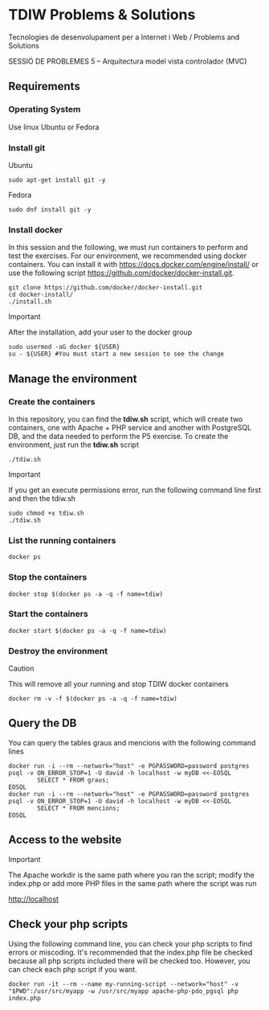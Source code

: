 # TDIW Problems & Solutions
Tecnologies de desenvolupament per a Internet i Web / Problems and Solutions

SESSIÓ DE PROBLEMES 5 – Arquitectura model vista controlador (MVC)

## Requirements
### Operating System
Use linux Ubuntu or Fedora 

### Install git
Ubuntu
```shell
sudo apt-get install git -y
```

Fedora
```shell
sudo dnf install git -y
```

### Install docker
In this session and the following, we must run containers to perform and test the exercises.
For our environment, we recommended using docker containers. You can install it with https://docs.docker.com/engine/install/ or use the following script https://github.com/docker/docker-install.git.
```shell
git clone https://github.com/docker/docker-install.git
cd docker-install/
./install.sh
```

> [!IMPORTANT]  
> After the installation, add your user to the docker group 
>```shell
>sudo usermod -aG docker ${USER}
>su - ${USER} #You must start a new session to see the change
>```

## Manage the environment

### Create the containers
In this repository, you can find the **tdiw.sh** script, which will create two containers, one with Apache + PHP service and another with PostgreSQL DB, and the data needed to perform the P5 exercise. 
To create the environment, just run the **tdiw.sh** script
```shell
./tdiw.sh
```
> [!IMPORTANT]  
> If you get an execute permissions error, run the following command line first and then the tdiw.sh
```shell
sudo chmod +x tdiw.sh
./tdiw.sh
```

### List the running containers
```shell
docker ps
```

### Stop the containers
```shell
docker stop $(docker ps -a -q -f name=tdiw)
```

### Start the containers
```shell
docker start $(docker ps -a -q -f name=tdiw)
```

### Destroy the environment
> [!CAUTION]
> This will remove all your running and stop TDIW docker containers
```shell
docker rm -v -f $(docker ps -a -q -f name=tdiw)
```

## Query the DB
You can query the tables graus and mencions with the following command lines
```shell
docker run -i --rm --network="host" -e PGPASSWORD=password postgres psql -v ON_ERROR_STOP=1 -U david -h localhost -w myDB <<-EOSQL
        SELECT * FROM graus;
EOSQL
docker run -i --rm --network="host" -e PGPASSWORD=password postgres psql -v ON_ERROR_STOP=1 -U david -h localhost -w myDB <<-EOSQL
        SELECT * FROM mencions;
EOSQL
```

## Access to the website
> [!IMPORTANT]  
> The Apache workdir is the same path where you ran the script; modify the index.php or add more PHP files in the same path where the script was run

[http://localhost](http://localhost)

## Check your php scripts
Using the following command line, you can check your php scripts to find errors or miscoding. It's recommended that the index.php file be checked because all php scripts included there will be checked too. However, you can check each php script if you want.  
```shell
docker run -it --rm --name my-running-script --network="host" -v "$PWD":/usr/src/myapp -w /usr/src/myapp apache-php-pdo_pgsql php index.php
```